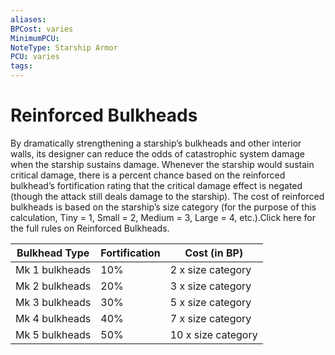 ```yaml
---
aliases: 
BPCost: varies
MinimumPCU: 
NoteType: Starship Armor
PCU: varies
tags: 
---
```


# Reinforced Bulkheads

By dramatically strengthening a starship’s bulkheads and other interior walls, its designer can reduce the odds of catastrophic system damage when the starship sustains damage. Whenever the starship would sustain critical damage, there is a percent chance based on the reinforced bulkhead’s fortification rating that the critical damage effect is negated (though the attack still deals damage to the starship). The cost of reinforced bulkheads is based on the starship’s size category (for the purpose of this calculation, Tiny = 1, Small = 2, Medium = 3, Large = 4, etc.).Click here for the full rules on Reinforced Bulkheads.

| Bulkhead Type | Fortification | Cost (in BP) |
| --- | --- | --- |
| Mk 1 bulkheads | 10% | 2 x size category |
| Mk 2 bulkheads | 20% | 3 x size category |
| Mk 3 bulkheads | 30% | 5 x size category |
| Mk 4 bulkheads | 40% | 7 x size category |
| Mk 5 bulkheads | 50% | 10 x size category |